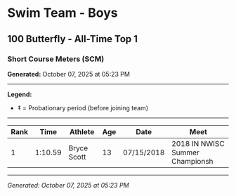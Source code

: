 # Swim Team - Boys
## 100 Butterfly - All-Time Top 1
### Short Course Meters (SCM)

**Generated:** October 07, 2025 at 05:23 PM

---

**Legend:**
- ‡ = Probationary period (before joining team)

---

| Rank | Time | Athlete | Age | Date | Meet |
|------|------|---------|-----|------|------|
| 1 | 1:10.59 | Bryce Scott | 13 | 07/15/2018 | 2018 IN NWISC  Summer Championsh |

---

*Generated: October 07, 2025 at 05:23 PM*
